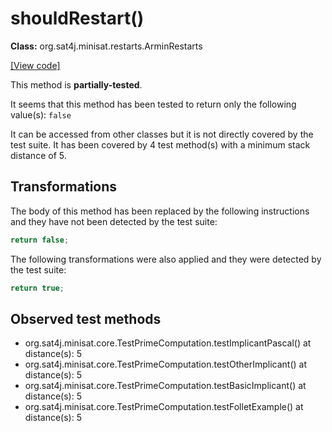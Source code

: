 # shouldRestart()

**Class:** org.sat4j.minisat.restarts.ArminRestarts

[[View code]](https://gitlab.ow2.org/sat4j/sat4j/blob/09e9173e400ea6c1794354ca54c36607c53391ff/org.sat4j.core/src/main/java//org/sat4j/minisat/restarts/ArminRestarts.java#L85)

This method is **partially-tested**.

It seems that this method has been tested to return only the following value(s): `false`


It can be accessed from other classes but it is not directly covered by the test suite. 
It has been covered by 4 test method(s) with a minimum stack distance of 5.

## Transformations


The body of this method has been replaced by the following instructions and they have not been detected by the test suite:

```Java
return false;
```

The following transformations were also applied and they were detected by the test suite:

```Java
return true;
```





## Observed test methods

* org.sat4j.minisat.core.TestPrimeComputation.testImplicantPascal() at distance(s): 5
* org.sat4j.minisat.core.TestPrimeComputation.testOtherImplicant() at distance(s): 5
* org.sat4j.minisat.core.TestPrimeComputation.testBasicImplicant() at distance(s): 5
* org.sat4j.minisat.core.TestPrimeComputation.testFolletExample() at distance(s): 5

